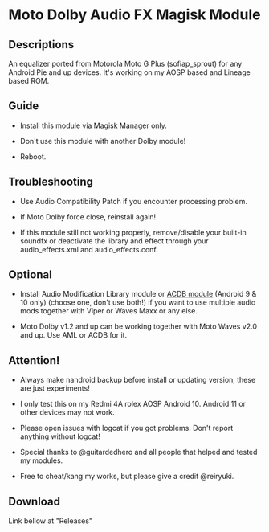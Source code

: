 # Moto Dolby Audio FX Magisk Module

## Descriptions
An equalizer ported from Motorola Moto G Plus (sofiap_sprout) for any Android Pie and up devices. It's working on my AOSP based and Lineage based ROM.

## Guide
- Install this module via Magisk Manager only.

- Don't use this module with another Dolby module!

- Reboot.

## Troubleshooting
- Use Audio Compatibility Patch if you encounter processing problem.

- If Moto Dolby force close, reinstall again!

- If this module still not working properly, remove/disable your built-in soundfx or deactivate the library and effect through your audio_effects.xml and audio_effects.conf.

## Optional
- Install Audio Modification Library module or [ACDB module](https://t.me/viperatmos) (Android 9 & 10 only) (choose one, don't use both!) if you want to use multiple audio mods together with Viper or Waves Maxx or any else.

- Moto Dolby v1.2 and up can be working together with Moto Waves v2.0 and up. Use AML or ACDB for it.

## Attention!
- Always make nandroid backup before install or updating version, these are just experiments!

- I only test this on my Redmi 4A rolex AOSP Android 10. Android 11 or other devices may not work.

- Please open issues with logcat if you got problems. Don't report anything without logcat!

- Special thanks to @guitardedhero and all people that helped and tested my modules.

- Free to cheat/kang my works, but please give a credit @reiryuki.

## Download
Link bellow at "Releases"
